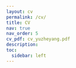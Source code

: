 ```yaml
---
layout: cv
permalink: /cv/
title: CV
nav: true
nav_order: 5
cv_pdf: cv_yuzheyang.pdf
description: 
toc:
  sidebar: left
---
```


<!-- This is a description of the page. You can modify it in '_pages/cv.md'. You can also change or remove the top pdf download button. -->
